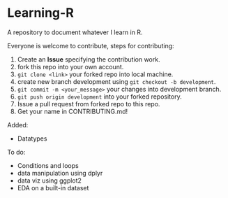 # Learning-R
A repository to document whatever I learn in R.

Everyone is welcome to contribute, steps for contributing:
1. Create an **Issue** specifying the contribution work.
2. fork this repo into your own account.
3. ``git clone <link>`` your forked repo into local machine.
4. create new branch development using ``git checkout -b development``.
5. ``git commit -m <your_message>`` your changes into development branch.
6. ``git push origin development`` into your forked repository.
7. Issue a pull request from forked repo to this repo.
8. Get your name in CONTRIBUTING.md!

Added:
- Datatypes

To do:
- Conditions and loops 
- data manipulation using dplyr
- data viz using ggplot2
- EDA on a built-in dataset
